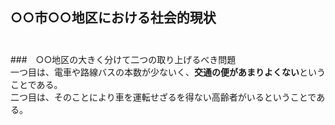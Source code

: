 ## ○○市○○地区における社会的現状<br><br>
###　○○地区の大きく分けて二つの取り上げるべき問題<br>
一つ目は、電車や路線バスの本数が少ないく、**交通の便があまりよくない**ということである。<br>
二つ目は、そのことにより車を運転せざるを得ない高齢者がいるということである。
